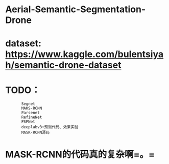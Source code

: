 # Aerial-Semantic-Segmentation-Drone
# dataset: https://www.kaggle.com/bulentsiyah/semantic-drone-dataset
# TODO：
           Segnet
           MAKS-RCNN
           Parsenet
           RefineNet
           PSPNet
           deeplabv3+预测代码、效果实验
           MASK-RCNN源码
# MASK-RCNN的代码真的复杂啊=。=